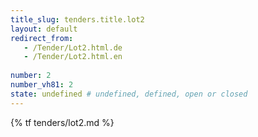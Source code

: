 ```yaml
---
title_slug: tenders.title.lot2
layout: default
redirect_from:
   - /Tender/Lot2.html.de
   - /Tender/Lot2.html.en
   
number: 2
number_vh81: 2
state: undefined # undefined, defined, open or closed
---
```


{% tf tenders/lot2.md %}
